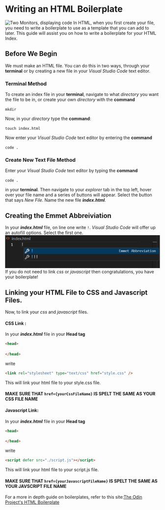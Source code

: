# Writing an HTML Boilerplate
![Two Monitors, displaying code](image.png)
In HTML, when you first create your file, you need to write a boilerplate to use as a template that you can add to later. This guide will assist you on how to write a boilerplate for your HTML Index.

## Before We Begin
We must make an HTML file. You can do this in two ways, through your **terminal** or by creating a new file in your *Visual Studio Code* text editor.
### Terminal Method
To create an index file in your **terminal**,
navigate to what *directory* you want the file to be in, or create your own *directory* with the **command** 

`mkdir` 

 Now, in your *directory* type the **command**:

`touch index.html`

Now enter your *Visual Studio Code* text editor by entering the **command**

 `code .`

### Create New Text File Method
Enter your *Visual Studio Code* text editor by typing the **command**

 `code .` 

 in your **terminal**. Then navigate to your *explorer* tab in the top left, hover over your file name and a series of buttons will appear. Select the button that says *New  File*. Name the new file ***index.html***.
 ## Creating the Emmet Abbreiviation
 In your ***index.html*** file, on line one write `!`. *Visual Studio Code* will offer up an autofill options. Select the first one.
 ![Emmet abbreviation autofill](./Capture.PNG)
 If you do not need to link *css* or *javascript* then congratulations, you have your boilerplate!
 ## Linking your HTML File to CSS and Javascript Files.
 Now, to link your *css* and *javascript* files.
 #### CSS Link :
  In your ***index.html***  file in your **Head tag**
 ```html
 <head>

</head>
```
write
```html
<link rel="stylesheet" type="text/css" href="style.css" />
```
This will link your html file to your style.css file. 
#### MAKE SURE THAT `href={yourCssFileName}` IS SPELT THE SAME AS YOUR CSS FILE NAME

#### Javascript Link:

In your ***index.html***  file in your **Head tag**
 ```html
 <head>

</head>
```
write
```html
<script defer src="./script.js"></script>
```
This will link your html file to your script.js file. 
#### MAKE SURE THAT `href={yourJavascriptFileName}` IS SPELT THE SAME AS YOUR JAVSCRIPT FILE NAME

 For a more in depth guide on boilerplates, refer to this site:[The Odin Project's HTML Boilerplate](https://www.theodinproject.com/lessons/foundations-html-boilerplate)